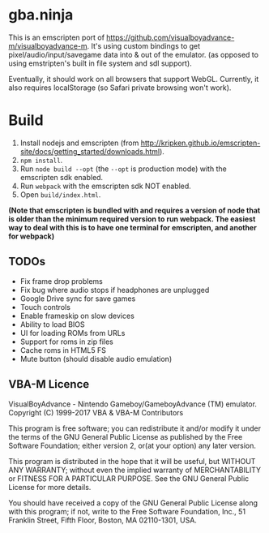 # gba.ninja

This is an emscripten port of https://github.com/visualboyadvance-m/visualboyadvance-m. It's using custom bindings to get pixel/audio/input/savegame data into & out of the emulator. (as opposed to using emstripten's built in file system and sdl support).

Eventually, it should work on all browsers that support WebGL. Currently, it also requires localStorage
(so Safari private browsing won't work).

# Build

1. Install nodejs and emscripten (from http://kripken.github.io/emscripten-site/docs/getting_started/downloads.html).
2. `npm install`.
3. Run `node build --opt` (the `--opt` is production mode) with the emscripten sdk enabled.
4. Run `webpack` with the emscripten sdk NOT enabled.
5. Open `build/index.html`.

**(Note that emscripten is bundled with and requires a version of node that is older than the minimum required version to run webpack. The easiest way to deal with this is to have one terminal for emscripten, and another for webpack)**

## TODOs
 * Fix frame drop problems
 * Fix bug where audio stops if headphones are unplugged
 * Google Drive sync for save games
 * Touch controls
 * Enable frameskip on slow devices
 * Ability to load BIOS
 * UI for loading ROMs from URLs
 * Support for roms in zip files
 * Cache roms in HTML5 FS
 * Mute button (should disable audio emulation)


## VBA-M Licence
VisualBoyAdvance - Nintendo Gameboy/GameboyAdvance (TM) emulator.
Copyright (C) 1999-2017 VBA & VBA-M Contributors 

This program is free software; you can redistribute it and/or modify
it under the terms of the GNU General Public License as published by
the Free Software Foundation; either version 2, or(at your option)
any later version.

This program is distributed in the hope that it will be useful,
but WITHOUT ANY WARRANTY; without even the implied warranty of
MERCHANTABILITY or FITNESS FOR A PARTICULAR PURPOSE.  See the
GNU General Public License for more details.

You should have received a copy of the GNU General Public License
along with this program; if not, write to the Free Software Foundation,
Inc., 51 Franklin Street, Fifth Floor, Boston, MA  02110-1301, USA.


